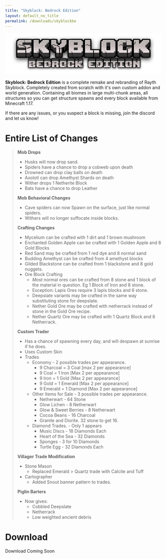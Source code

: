 ```yaml
---
title: "Skyblock: Bedrock Edition"
layout: default_no_title
permalink: /downloads/skyblockbe
---
```

<p align="center"><img src="../assets/img/downloads/skyblockbe.png" alt="Skyblock: Bedrock Edition Logo"/></p>

**Skyblock: Bedrock Edition** is a complete remake and rebranding of Rayth Skyblock. Completely created from scratch with it's own custom addon and world generation. Containing all biomes in large multi-chunk areas, all structures so you can get structure spawns and every block available from Minecraft 1.17.

If there are any issues, or you suspect a block is missing, join the discord and let us know!

# Entire List of Changes
> **__Mob Drops__**
> * Husks will now drop sand.
> * Spiders have a chance to drop a cobweb upon death
> * Drowned can drop clay balls on death
> * Axolotl can drop Amethyst Shards on death
> * Wither drops 1 Netherite Block
> * Bats have a chance to drop Leather
> 
> __**Mob Behavioral Changes**__
> * Cave spiders can now Spawn on the surface, just like normal spiders.
> * Withers will no longer suffocate inside blocks.
> 
> __**Crafting Changes**__
> * Mycelium can be crafted with 1 dirt and 1 brown mushroom
> * Enchanted Golden Apple can be crafted with 1 Golden Apple and 8 Gold Blocks
> * Red Sand may be crafted from 1 red dye and 8 normal sand
> * Budding Amethyst can be crafted from 4 amethyst blocks
> * Gilded Blackstone can be crafted from 1 blackstone and 8 gold nuggets.
> * Ore Block Crafting
>    * *Most* normal ores can be crafted from 8 stone and 1 block of the material in question. Eg 1 Block of Iron and 8 stone.
>    * Exception: Lapis Ores require 3 lapis blocks and 6 stone.
>    * Deepslate variants may be crafted in the same way substituting stone for deepslate.
>    * Nether Gold Ore may be crafted with netherrack instead of stone in the Gold Ore recipe.
>    * Nether Quartz Ore may be crafted with 1 Quartz Block and 8 Netherrack.
>
> __**Custom Trader**__
> * Has a chance of spawning every day, and will despawn at sunrise if he does.
> * Uses Custom Skin
> * Trades
>    * Economy - 2 possible trades per appearance.
>       * 9 Charcoal = 3 Coal [max 2 per appearance]
>       * 9 Coal = 1 Iron [Max 2 per appearance]
>       * 9 Iron = 1 Gold [Max 2 per appearance]
>       * 9 Gold = 1 Emerald [Max 2 per appearance]
>       * 9 Emerald = 1 Diamond [Max 2 per appearance]
>    * Other Items for Sale - 3 possible trades per appearance.
>       * Netherwart - 64 Stone
>       * Glow Lichen - 8 Netherwart
>       * Glow & Sweet Berries - 8 Netherwart
>       * Cocoa Beans - 16 Charcoal
>       * Granite and Diorite. 32 stone to get 16.
>    * Diamond Trades. - Only 1 appears
>       * Music Discs - 18 Diamonds Each
>       * Heart of the Sea - 32 Diamonds
>       * Sponges - 3 for 10 Diamonds
>       * Turtle Egg - 32 Diamonds Each
> 
> __**Villager Trade Modification**__
> * Stone Mason
>    * Replaced Emerald > Quartz trade with Calcite and Tuff
> * Cartographer
>    * Added Snout banner pattern to trades.
> 
> __**Piglin Barters**__
> * Now gives:
>    * Cobbled Deepslate
>    * Netherrack
>    * Low weighted ancient debris

# Download
Download Coming Soon
